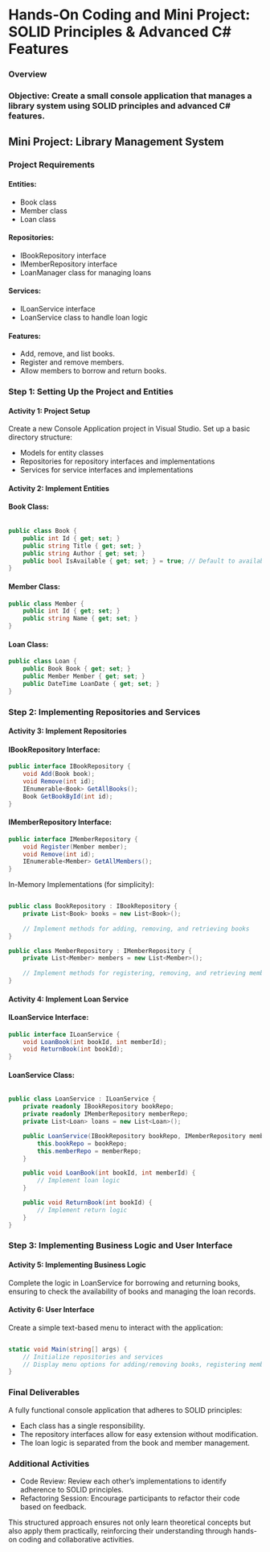 # Hands-On Coding and Mini Project: SOLID Principles & Advanced C# Features
### Overview
### Objective: Create a small console application that manages a library system using SOLID principles and advanced C# features.

## Mini Project: Library Management System
### Project Requirements
#### Entities:

- Book class
- Member class
- Loan class
#### Repositories:

- IBookRepository interface
- IMemberRepository interface
- LoanManager class for managing loans

#### Services:

- ILoanService interface
- LoanService class to handle loan logic

#### Features:

- Add, remove, and list books.
- Register and remove members.
- Allow members to borrow and return books.

### Step 1: Setting Up the Project and Entities
#### Activity 1: Project Setup
Create a new Console Application project in Visual Studio. Set up a basic directory structure:
- Models for entity classes
- Repositories for repository interfaces and implementations
- Services for service interfaces and implementations
#### Activity 2: Implement Entities
#### Book Class:

```C#

public class Book {
    public int Id { get; set; }
    public string Title { get; set; }
    public string Author { get; set; }
    public bool IsAvailable { get; set; } = true; // Default to available
}
```
#### Member Class:

````C#
public class Member {
    public int Id { get; set; }
    public string Name { get; set; }
}

````
#### Loan Class:

```C# 
public class Loan {
    public Book Book { get; set; }
    public Member Member { get; set; }
    public DateTime LoanDate { get; set; }
}
```
### Step 2: Implementing Repositories and Services
#### Activity 3: Implement Repositories

#### IBookRepository Interface:

```C#
public interface IBookRepository {
    void Add(Book book);
    void Remove(int id);
    IEnumerable<Book> GetAllBooks();
    Book GetBookById(int id);
}
```
#### IMemberRepository Interface:

```C#
public interface IMemberRepository {
    void Register(Member member);
    void Remove(int id);
    IEnumerable<Member> GetAllMembers();
}
```

In-Memory Implementations (for simplicity):

```C# 

public class BookRepository : IBookRepository {
    private List<Book> books = new List<Book>();
    
    // Implement methods for adding, removing, and retrieving books
}

public class MemberRepository : IMemberRepository {
    private List<Member> members = new List<Member>();
    
    // Implement methods for registering, removing, and retrieving members
}
```

#### Activity 4: Implement Loan Service
#### ILoanService Interface:

```C# 
public interface ILoanService {
    void LoanBook(int bookId, int memberId);
    void ReturnBook(int bookId);
}
```
#### LoanService Class:

```C#

public class LoanService : ILoanService {
    private readonly IBookRepository bookRepo;
    private readonly IMemberRepository memberRepo;
    private List<Loan> loans = new List<Loan>();

    public LoanService(IBookRepository bookRepo, IMemberRepository memberRepo) {
        this.bookRepo = bookRepo;
        this.memberRepo = memberRepo;
    }

    public void LoanBook(int bookId, int memberId) {
        // Implement loan logic
    }

    public void ReturnBook(int bookId) {
        // Implement return logic
    }
}
```
### Step 3: Implementing Business Logic and User Interface

#### Activity 5: Implementing Business Logic
Complete the logic in LoanService for borrowing and returning books, ensuring to check the availability of books and managing the loan records.
#### Activity 6: User Interface
Create a simple text-based menu to interact with the application:

```C#

static void Main(string[] args) {
    // Initialize repositories and services
    // Display menu options for adding/removing books, registering members, and borrowing/returning books
}
```
### Final Deliverables
A fully functional console application that adheres to SOLID principles:
- Each class has a single responsibility.
- The repository interfaces allow for easy extension without modification.
- The loan logic is separated from the book and member management.

### Additional Activities
- Code Review: Review each other’s implementations to identify adherence to SOLID principles.
- Refactoring Session: Encourage participants to refactor their code based on feedback.

This structured approach ensures not only learn theoretical concepts but also apply them practically, reinforcing their understanding through hands-on coding and collaborative activities.